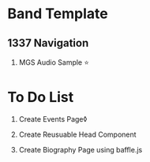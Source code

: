 # Band Template

## 1337 Navigation

1. MGS Audio Sample :star:

# To Do List

1. Create Events Page◊

2. Create Reusuable Head Component

3. Create Biography Page using baffle.js
